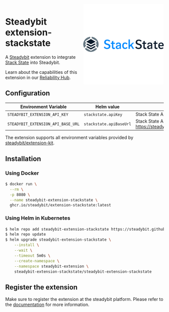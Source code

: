 <img src="./stackstate.png" align="right" alt="StackState logo">

# Steadybit extension-stackstate

A [Steadybit](https://www.steadybit.com/) extension to integrate [Stack State](https://www.stackstate.com/) into Steadybit.

Learn about the capabilities of this extension in our [Reliability Hub](https://hub.steadybit.com/extension/com.github.steadybit.extension_stackstate).

## Configuration

| Environment Variable               | Helm value              | Meaning                                                                      | Required | Default |
|------------------------------------|-------------------------|------------------------------------------------------------------------------|----------|---------|
| `STEADYBIT_EXTENSION_API_KEY`      | `stackstate.apiKey`     | Stack State API Key                                                          | yes      |         |
| `STEADYBIT_EXTENSION_API_BASE_URL` | `stackstate.apiBaseUrl` | Stack State API Base URL (example: https://steadybit.app.stackstate.io/api/) | yes      |         |


The extension supports all environment variables provided by [steadybit/extension-kit](https://github.com/steadybit/extension-kit#environment-variables).

## Installation

### Using Docker

```sh
$ docker run \
  --rm \
  -p 8080 \
  --name steadybit-extension-stackstate \
  ghcr.io/steadybit/extension-stackstate:latest
```

### Using Helm in Kubernetes

```sh
$ helm repo add steadybit-extension-stackstate https://steadybit.github.io/extension-stackstate
$ helm repo update
$ helm upgrade steadybit-extension-stackstate \
    --install \
    --wait \
    --timeout 5m0s \
    --create-namespace \
    --namespace steadybit-extension \
    steadybit-extension-stackstate/steadybit-extension-stackstate
```

## Register the extension

Make sure to register the extension at the steadybit platform. Please refer to
the [documentation](https://docs.steadybit.com/integrate-with-steadybit/extensions/extension-installation) for more information.
